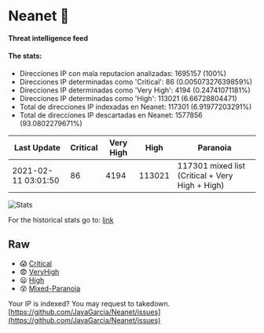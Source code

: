 # Neanet :hocho:
#### Threat intelligence feed
#### The stats:

- Direcciones IP con mala reputacion analizadas: 1695157 (100%)
- Direcciones IP determinadas como 'Critical':  86 (0.00507327639859%)
- Direcciones IP determinadas como 'Very High':  4194 (0.24741071181%)
- Direcciones IP determinadas como 'High':  113021 (6.66728804471)
- Total de direcciones IP indexadas en Neanet:  117301 (6.91977203291%)
- Total de direcciones IP descartadas en Neanet:  1577856 (93.0802279671%)

| Last Update | Critical | Very High | High | Paranoia |
| --- | --- | --- | --- | --- |
| 2021-02-11 03:01:50 | 86 | 4194 | 113021 | 117301 mixed list (Critical + Very High + High)|

![Stats](https://docs.google.com/spreadsheets/d/e/2PACX-1vSnaNMIXVabIpDJjufMlzH7poXnshF3mgd8Is1g9ytUEzVsP5my4Trn8f-xkoLLQ38xpL3HtmUexLo6/pubchart?oid=501124687&format=image)

For the historical stats go to: [link](/stats.csv)
## Raw
- :scream: [Critical](https://raw.githubusercontent.com/JavaGarcia/Neanet/master/blacklists/neanet_critical.txt)
- :fearful: [VeryHigh](https://raw.githubusercontent.com/JavaGarcia/Neanet/master/blacklists/neanet_veryHigh.txtt)
- :frowning: [High](https://raw.githubusercontent.com/JavaGarcia/Neanet/master/blacklists/neanet_high.txt)
- :dizzy_face: [Mixed-Paranoia](https://raw.githubusercontent.com/JavaGarcia/Neanet/master/blacklists/neanet_all.txt)


Your IP is indexed? You may request to takedown. [https://github.com/JavaGarcia/Neanet/issues](https://github.com/JavaGarcia/Neanet/issues)
















































































































































































































































































































































































































































































































































































































































































































































































































































































































































































































































































































































































































































































































































































































































































































































































































































































































































































































































































































































































































































































































































































































































































































































































































































































































































































































































































































































































































































































































































































































































































































































































































































































































































































































































































































































































































































































































































































































































































































































































































































































































































































































































































